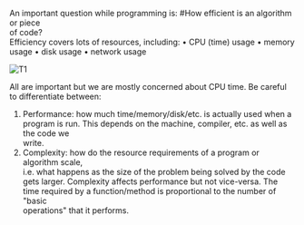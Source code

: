 An	important	question	while	programming	is:	#How	efficient	is	an	algorithm	or	piece	
of	code?	
Efficiency	covers	lots	of resources,	including:
• CPU	(time)	usage
• memory	usage
• disk	usage
• network	usage



![T1](https://user-images.githubusercontent.com/66161514/147833402-f9f97b3c-3fdb-4142-bc9e-359f68407e9a.jpg)

All	are	important	but	we	are	mostly	concerned	about	CPU	time.
Be	careful	to	differentiate	between:
1.	 Performance: how	 much	 time/memory/disk/etc. is	 actually	 used	 when	 a	
program	is	run.	This	depends	on	the	machine,	compiler,	etc.	as	well	as	the	code	we	
write.
2.	Complexity: how	do	the	resource	requirements	of	a	program	or	algorithm	scale,	
i.e.	what	happens	as	the	size	of	the	problem	being	solved	by	the	code	gets	larger.
Complexity	affects	performance	but	not	vice-versa.
The	time	required	by	a	function/method	is	proportional	to	the	number	of	"basic	
operations"	that	it	performs.	
